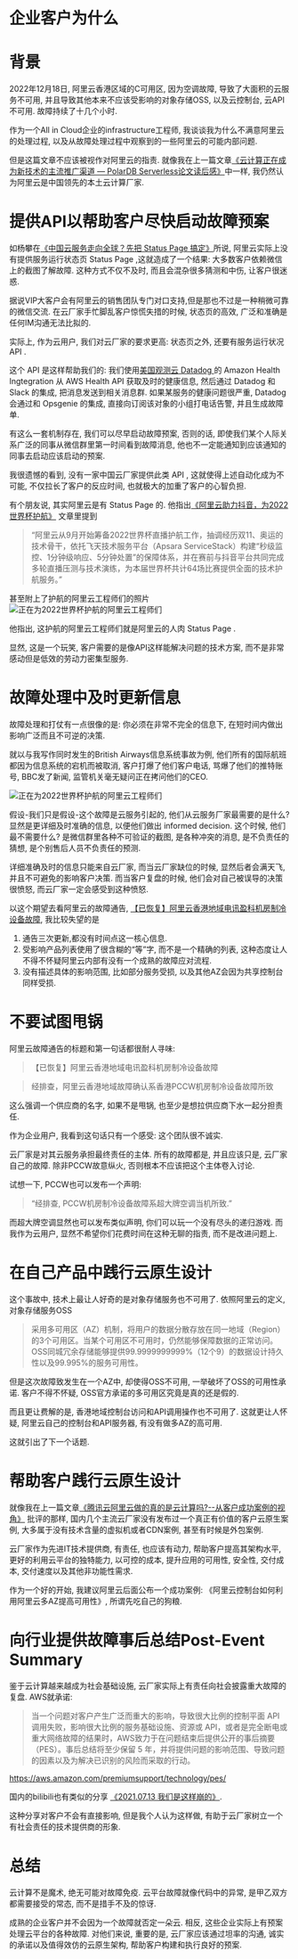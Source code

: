 # 企业客户为什么

# 背景
2022年12月18日, 阿里云香港区域的C可用区, 因为空调故障, 导致了大面积的云服务不可用, 并且导致其他本来不应该受影响的对象存储OSS, 以及云控制台, 云API不可用. 故障持续了十几个小时.

作为一个All in Cloud企业的infrastructure工程师, 我谈谈我为什么不满意阿里云的处理过程, 以及从故障处理过程中观察到的一些阿里云的可能内部问题. 

但是这篇文章不应该被视作对阿里云的指责. 就像我在上一篇文章[《云计算正在成为新技术的主流推广渠道 — PolarDB Serverless论文读后感》](https://mp.weixin.qq.com/s/_rwRNQslTRtAuYRJKsoj4Q)中一样, 我仍然认为阿里云是中国领先的本土云计算厂家. 

# 提供API以帮助客户尽快启动故障预案
如杨攀在[《中国云服务走向全球？先把 Status Page 搞定》](https://mp.weixin.qq.com/s/hVYXyA9ZMyWwbPtPoXuHhQ)所说, 阿里云实际上没有提供服务运行状态页 Status Page ,这就造成了一个结果: 大多数客户依赖微信上的截图了解故障. 这种方式不仅不及时, 而且会混杂很多猜测和中伤, 让客户很迷惑. 

据说VIP大客户会有阿里云的销售团队专门对口支持,但是那也不过是一种稍微可靠的微信交流. 在云厂家手忙脚乱客户惊慌失措的时候, 状态页的高效, 广泛和准确是任何IM沟通无法比拟的. 

实际上, 作为云用户, 我们对云厂家的要求更高: 状态页之外, 还要有服务运行状况 API . 

这个 API 是这样帮助我们的: 我们使用[美国观测云 Datadog ](https://mp.weixin.qq.com/s/AvQZWLoAUb3ZMpkW_ttsPA) 的 Amazon Health Ingtegration 从 AWS Health API 获取及时的健康信息,
然后通过 Datadog 和 Slack 的集成, 把消息发送到相关消息群.
如果某服务的健康问题很严重, Datadog 会通过和 Opsgenie 的集成, 直接向订阅该对象的小组打电话告警, 并且生成故障单. 

有这么一套机制存在, 我们可以尽早启动故障预案, 否则的话, 即使我们某个人际关系广泛的同事从微信群里第一时间看到故障消息, 他也不一定能通知到应该通知的同事去启动应该启动的预案.

我很遗憾的看到, 没有一家中国云厂家提供此类 API , 这就使得上述自动化成为不可能, 不仅拉长了客户的反应时间, 也就极大的加重了客户的心智负担.

有个朋友说, 其实阿里云是有 Status Page 的. 他指出[《阿里云助力抖音，为2022世界杯护航》](https://mp.weixin.qq.com/s/3n5viPhJXOMK5KyPqOwGTQ) 文章里提到

> “阿里云从9月开始筹备2022世界杯直播护航工作，抽调经历双11、奥运的技术骨干，依托飞天技术服务平台（Apsara ServiceStack）构建“秒级监控、1分钟级响应、5分钟处置”的保障体系，并在赛前与抖音平台共同完成多轮直播压测与技术演练，为本届世界杯共计64场比赛提供全面的技术护航服务。”

甚至附上了护航的阿里云工程师们的照片
![正在为2022世界杯护航的阿里云工程师们](https://mmbiz.qpic.cn/mmbiz_png/V3ll7FMyGyNvjVhv8kkUkibKZI644uFa9xkoYGJf8RnPVSjc2n591gTLq00vWpUcTq6zqRiaM84zAFwbXxqGQKuA/640?wx_fmt=png&wxfrom=5&wx_lazy=1&wx_co=1)

他指出, 这护航的阿里云工程师们就是阿里云的人肉 Status Page .

显然, 这是一个玩笑, 客户需要的是像API这样能解决问题的技术方案, 而不是非常感动但是低效的劳动力密集型服务.

# 故障处理中及时更新信息
故障处理和打仗有一点很像的是: 你必须在非常不完全的信息下, 在短时间内做出影响广泛而且不可逆的决策. 

就以与我写作同时发生的British Airways信息系统事故为例, 他们所有的国际航班都因为信息系统的宕机而被取消, 客户打爆了他们客户电话, 骂爆了他们的推特账号, BBC发了新闻, 监管机关毫无疑问正在拷问他们的CEO.

![正在为2022世界杯护航的阿里云工程师们](./assets/images/BritishAirways.png)

假设-我们只是假设-这个故障是云服务引起的, 他们从云服务厂家最需要的是什么? 显然是更详细及时准确的信息, 以便他们做出 informed decision. 这个时候, 他们最不需要什么? 是微信群里各种不可验证的截图, 是各种冲突的消息, 是不负责任的猜想, 是个别售后人员不负责任的预测.

详细准确及时的信息只能来自云厂家, 而当云厂家缺位的时候, 显然后者会满天飞, 并且不可避免的影响客户决策. 而当客户复盘的时候, 他们会对自己被误导的决策很愤怒, 而云厂家一定会感受到这种愤怒.

以这个期望去看阿里云的故障通告, [【已恢复】阿里云香港地域电讯盈科机房制冷设备故障](https://help.aliyun.com/noticelist/articleid/1061782022.html), 我比较失望的是
1. 通告三次更新,都没有时间点这一核心信息.
2. 受影响产品列表使用了很含糊的“等”字, 而不是一个精确的列表, 这种态度让人不得不怀疑阿里云内部有没有一个成熟的故障应对流程.
3. 没有描述具体的影响范围, 比如部分服务受损, 以及其他AZ会因为共享控制台同样受损.

# 不要试图甩锅
阿里云故障通告的标题和第一句话都很耐人寻味:
> 【已恢复】阿里云香港地域电讯盈科机房制冷设备故障

> 经排查，阿里云香港地域故障确认系香港PCCW机房制冷设备故障所致

这么强调一个供应商的名字, 如果不是甩锅, 也至少是想拉供应商下水一起分担责任. 

作为企业用户, 我看到这句话只有一个感受: 这个团队很不诚实. 

云厂家是对其云服务承担最终责任的主体. 所有的故障都是, 并且应该只是, 云厂家自己的故障. 除非PCCW故意纵火, 否则根本不应该把这个主体卷入讨论. 

试想一下, PCCW也可以发布一个声明:
> “经排查, PCCW机房制冷设备故障系超大牌空调当机所致.”

而超大牌空调显然也可以发布类似声明, 你们可以玩一个没有尽头的递归游戏. 而我作为云用户, 显然不希望你们花费时间在这种无聊的指责, 而不是改进问题上.

# 在自己产品中践行云原生设计
这个事故中, 技术上最让人好奇的是对象存储服务也不可用了. 依照阿里云的定义, 对象存储服务OSS
> 采用多可用区（AZ）机制，将用户的数据分散存放在同一地域（Region）的3个可用区。当某个可用区不可用时，仍然能够保障数据的正常访问。OSS同城冗余存储能够提供99.9999999999%（12个9）的数据设计持久性以及99.995%的服务可用性。	

但是这次故障致发生在一个AZ中, 却使得OSS不可用, 一举破坏了OSS的可用性承诺. 客户不得不怀疑, OSS官方承诺的多可用区究竟是真的还是假的.

而且更让费解的是, 香港地域控制台访问和API调用操作也不可用了. 这就更让人怀疑, 阿里云自己的控制台和API服务器, 有没有做多AZ的高可用. 

这就引出了下一个话题.

# 帮助客户践行云原生设计
就像我在上一篇文章[《腾讯云阿里云做的真的是云计算吗?--从客户成功案例的视角》](https://mp.weixin.qq.com/s/mMvDiTiMOt6eiTTYbHvbbQ) 批评的那样, 国内几个主流云厂家没有发布过一个真正有价值的客户云原生案例, 大多属于没有技术含量的虚拟机或者CDN案例, 甚至有时候是外包案例. 

云厂家作为先进IT技术提供商, 有责任, 也应该有动力, 帮助客户提高其架构水平, 更好的利用云平台的独特能力, 以可控的成本, 提升应用的可用性, 安全性, 交付成本, 交付速度以及其他非功能性需求.

作为一个好的开始, 我建议阿里云后面公布一个成功案例: 《阿里云控制台如何利用阿里云多AZ提高可用性》, 所谓先吃自己的狗粮.

# 向行业提供故障事后总结Post-Event Summary
鉴于云计算越来越成为社会基础设施, 云厂家实际上有责任向社会披露重大故障的复盘. AWS就承诺:
> 当一个问题对客户产生广泛而重大的影响，导致很大比例的控制平面 API 调用失败，影响很大比例的服务基础设施、资源或 API，或者是完全断电或重大网络故障的结果时，AWS致力于在问题结束后提供公开的事后摘要（PES）。事后总结将至少保留 5 年，并将提供问题的影响范围、导致问题的因素以及为解决已识别的风险而采取的行动。

https://aws.amazon.com/premiumsupport/technology/pes/

国内的bilibili也有类似的分享 [《2021.07.13 我们是这样崩的》](https://mp.weixin.qq.com/s/nGtC5lBX_Iaj57HIdXq3Qg—).

这种分享对客户不会有直接影响, 但是我个人认为这样做, 有助于云厂家树立一个有社会责任的技术提供商的形象.

# 总结
云计算不是魔术, 绝无可能对故障免疫. 云平台故障就像代码中的异常, 是甲乙双方都需要接受的常态, 而不是措手不及的惊讶.

成熟的企业客户并不会因为一个故障就否定一朵云. 相反, 这些企业实际上有预案处理云平台的各种故障. 对他们来说, 重要的是, 云厂家应该通过坦率的沟通, 诚实的承诺以及值得效仿的云原生架构, 帮助客户构建和执行良好的预案.